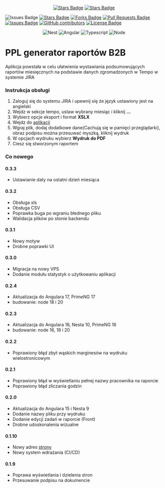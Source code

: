 <p align="center">
  <a href="https://github.com/pantalejmon/ppl-report-generator/actions/workflows/build.yml"><img src="https://github.com/pantalejmon/ppl-report-generator/actions/workflows/build.yml/badge.svg" alt="Stars Badge"/></a>
  <a href="https://github.com/pantalejmon/ppl-report-generator/actions/workflows/deploy.yml"><img src="https://github.com/pantalejmon/ppl-report-generator/actions/workflows/deploy.yml/badge.svg" alt="Stars Badge"/></a>

<span><img src="https://img.shields.io/static/v1?label=PPL syntax&message=passing&color=green" alt="Issues Badge"/></span>
<a href="https://github.com/pantalejmon/ppl-report-generator/stargazers"><img src="https://img.shields.io/github/stars/pantalejmon/ppl-report-generator" alt="Stars Badge"/></a>
<a href="https://github.com/pantalejmon/ppl-report-generator/network/members"><img src="https://img.shields.io/github/forks/pantalejmon/ppl-report-generator" alt="Forks Badge"/></a>
<a href="https://github.com/pantalejmon/ppl-report-generator/pulls"><img src="https://img.shields.io/github/issues-pr/pantalejmon/ppl-report-generator" alt="Pull Requests Badge"/></a>
<a href="https://github.com/pantalejmon/ppl-report-generator/issues"><img src="https://img.shields.io/github/issues/pantalejmon/ppl-report-generator" alt="Issues Badge"/></a>
<a href="https://github.com/pantalejmon/ppl-report-generator/graphs/contributors"><img alt="GitHub contributors" src="https://img.shields.io/github/contributors/pantalejmon/ppl-report-generator?color=2b9348"></a>
<a href="https://github.com/pantalejmon/ppl-report-generator/blob/master/LICENSE"><img src="https://img.shields.io/github/license/pantalejmon/ppl-report-generator?color=2b9348" alt="License Badge"/></a>

</p>

<p align="center">
  <img src="https://img.shields.io/badge/nestjs-%23E0234E.svg?style=for-the-badge&logo=nestjs&logoColor=white" alt="Nest"/>
  <img src="https://img.shields.io/badge/angular-%23DD0031.svg?style=for-the-badge&logo=angular&logoColor=white" alt="Angular"/>
  <img src="https://img.shields.io/badge/TypeScript-007ACC?style=for-the-badge&logo=typescript&logoColor=white" alt="Typescript"/>
  <img src="https://img.shields.io/badge/Node.js-43853D?style=for-the-badge&logo=node.js&logoColor=white" alt="Node"/>
</p>


# PPL generator raportów B2B

Aplikcja powstała w celu ułatwienia wystawiania podsumowujących raportów miesięcznych na podstawie danych zgromadzonych w Tempo w systemie JIRA

### Instrukcja obsługi

1. Zaloguj się do systemu JIRA i upewnij się że język ustawiony jest na angielski
2. Wejdz w sekcje tempo, ustaw wybrany miesiąc i kliknij **...**
3. Wybierz opcje eksport i format **XSLX**
4. Wejdz do [aplikacji](https://janjakubik.pl)
5. Wgraj plik, dodaj dodatkowe dane(Cachują się w pamięci przeglądarki), obraz podpisu można przesuwać myszką, kliknij
   wydruk
6. W opcjach wydruku wybierz **Wydruk do PDF**
7. Ciesz się stworzonym raportem

### Co nowego

#### 0.3.3

- Ustawianie daty na ostatni dzień miesiąca

#### 0.3.2

- Obsługa xls
- Obsługa CSV
- Poprawka buga po wgraniu błednego pliku
- Walidacja plików po stonie backendu

#### 0.3.1

- Nowy motyw
- Drobne poprawki UI

#### 0.3.0

- Migracja na nowy VPS
- Dodanie modułu statystyk o użytkowaniu aplikacji

#### 0.2.4

- Aktualizacja do Angulara 17, PrimeNG 17
- budowanie: node 18 i 20

#### 0.2.3

- Aktualizacja do Angulara 16, Nesta 10, PrimeNG 16
- budowanie: node 16, 18 i 20

#### 0.2.2

- Poprawiony błąd zbyt wąskich marginesów na wydruku wielostronicowym

#### 0.2.1

- Poprawiony błąd w wyświetlaniu pełnej nazwy pracownika na raporcie
- Poprawiony błąd zliczania godzin

#### 0.2.0

- Aktualizacja do Angulara 15 i Nesta 9
- Dodanie nazwy pliku przy wydruku
- Dodanie edycji zadań w raporcie (Front)
- Drobne udoskonalenia wizualne

#### 0.1.10

- Nowy adres [strony](https://janjakubik.pl)
- Nowy system wdrażania (CI/CD)

#### 0.1.9

- Poprawa wyświetlania i dzielenia stron
- Przesuwanie podpisu na dokumencie
